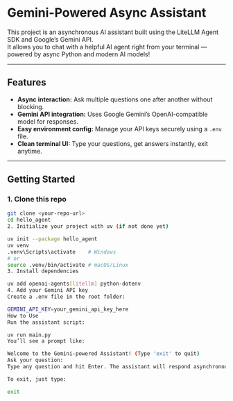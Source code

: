 # Gemini-Powered Async Assistant

This project is an asynchronous AI assistant built using the LiteLLM Agent SDK and Google’s Gemini API.  
It allows you to chat with a helpful AI agent right from your terminal — powered by async Python and modern AI models!

---

## Features

- **Async interaction:** Ask multiple questions one after another without blocking.
- **Gemini API integration:** Uses Google Gemini’s OpenAI-compatible model for responses.
- **Easy environment config:** Manage your API keys securely using a `.env` file.
- **Clean terminal UI:** Type your questions, get answers instantly, exit anytime.

---

## Getting Started

### 1. Clone this repo

```bash
git clone <your-repo-url>
cd hello_agent
2. Initialize your project with uv (if not done yet)

uv init --package hello_agent
uv venv
.venv\Scripts\activate    # Windows
# or
source .venv/bin/activate # macOS/Linux
3. Install dependencies

uv add openai-agents[litellm] python-dotenv
4. Add your Gemini API key
Create a .env file in the root folder:

GEMINI_API_KEY=your_gemini_api_key_here
How to Use
Run the assistant script:

uv run main.py
You’ll see a prompt like:

Welcome to the Gemini-powered Assistant! (Type 'exit' to quit)
Ask your question:
Type any question and hit Enter. The assistant will respond asynchronously.

To exit, just type:

exit